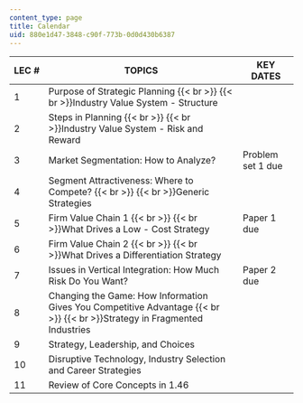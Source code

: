 ```yaml
---
content_type: page
title: Calendar
uid: 880e1d47-3848-c90f-773b-0d0d430b6387
---
```


| LEC # | TOPICS | KEY DATES |
| --- | --- | --- |
| 1 | Purpose of Strategic Planning  {{< br >}}  {{< br >}}Industry Value System - Structure | &nbsp; |
| 2 | Steps in Planning  {{< br >}}  {{< br >}}Industry Value System - Risk and Reward | &nbsp; |
| 3 | Market Segmentation: How to Analyze? | Problem set 1 due |
| 4 | Segment Attractiveness: Where to Compete?  {{< br >}}  {{< br >}}Generic Strategies | &nbsp; |
| 5 | Firm Value Chain 1  {{< br >}}  {{< br >}}What Drives a Low - Cost Strategy | Paper 1 due |
| 6 | Firm Value Chain 2  {{< br >}}  {{< br >}}What Drives a Differentiation Strategy | &nbsp; |
| 7 | Issues in Vertical Integration: How Much Risk Do You Want? | Paper 2 due |
| 8 | Changing the Game: How Information Gives You Competitive Advantage  {{< br >}}  {{< br >}}Strategy in Fragmented Industries | &nbsp; |
| 9 | Strategy, Leadership, and Choices | &nbsp; |
| 10 | Disruptive Technology, Industry Selection and Career Strategies | &nbsp; |
| 11 | Review of Core Concepts in 1.46 |